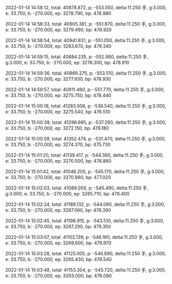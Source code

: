 2022-01-14 14:58:12, total: 40878.872, p: -553.050, delta:11.250 手, g:3.000, e: 33.750, b: -270.000, ep: 3278.790, bp: 478.980

2022-01-14 14:58:33, total: 40905.381, p: -551.870, delta:11.250 手, g:3.000, e: 33.750, b: -270.000, ep: 3279.490, bp: 478.920

2022-01-14 14:58:54, total: 40941.831, p: -551.050, delta:11.250 手, g:3.000, e: 33.750, b: -270.000, ep: 3283.670, bp: 479.340

2022-01-14 14:59:15, total: 40884.235, p: -552.980, delta:11.250 手, g:3.000, e: 33.750, b: -270.000, ep: 3278.300, bp: 478.910

2022-01-14 14:59:36, total: 40869.275, p: -553.510, delta:11.250 手, g:3.000, e: 33.750, b: -270.000, ep: 3277.930, bp: 478.930

2022-01-14 14:59:57, total: 40911.460, p: -551.770, delta:11.250 手, g:3.000, e: 33.750, b: -270.000, ep: 3275.750, bp: 478.440

2022-01-14 15:00:18, total: 41283.506, p: -536.540, delta:11.250 手, g:3.000, e: 33.750, b: -270.000, ep: 3275.540, bp: 476.510

2022-01-14 15:00:39, total: 41298.695, p: -537.290, delta:11.250 手, g:3.000, e: 33.750, b: -270.000, ep: 3272.150, bp: 476.180

2022-01-14 15:00:59, total: 41352.474, p: -531.470, delta:11.250 手, g:3.000, e: 33.750, b: -270.000, ep: 3274.370, bp: 475.730

2022-01-14 15:01:20, total: 41139.417, p: -544.380, delta:11.250 手, g:3.000, e: 33.750, b: -270.000, ep: 3270.500, bp: 476.860

2022-01-14 15:01:42, total: 41046.205, p: -545.170, delta:11.250 手, g:3.000, e: 33.750, b: -270.000, ep: 3270.990, bp: 477.020

2022-01-14 15:02:03, total: 41089.059, p: -545.490, delta:11.250 手, g:3.000, e: 33.750, b: -270.000, ep: 3265.710, bp: 476.400

2022-01-14 15:02:24, total: 41189.132, p: -544.060, delta:11.250 手, g:3.000, e: 33.750, b: -270.000, ep: 3267.060, bp: 476.390

2022-01-14 15:02:45, total: 41198.915, p: -543.510, delta:11.250 手, g:3.000, e: 33.750, b: -270.000, ep: 3267.290, bp: 476.350

2022-01-14 15:03:07, total: 41102.139, p: -546.160, delta:11.250 手, g:3.000, e: 33.750, b: -270.000, ep: 3269.600, bp: 476.970

2022-01-14 15:03:28, total: 41125.005, p: -546.890, delta:11.250 手, g:3.000, e: 33.750, b: -270.000, ep: 3265.430, bp: 476.540

2022-01-14 15:03:48, total: 41153.304, p: -545.720, delta:11.250 手, g:3.000, e: 33.750, b: -270.000, ep: 3263.000, bp: 476.090